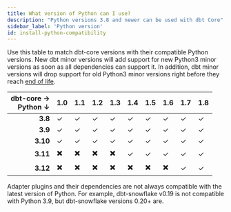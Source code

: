 ```yaml
---
title: What version of Python can I use?
description: "Python versions 3.8 and newer can be used with dbt Core"
sidebar_label: 'Python version'
id: install-python-compatibility
---
```


Use this table to match dbt-core versions with their compatible Python versions. New dbt minor versions will add support for new Python3 minor versions as soon as all dependencies can support it. In addition, dbt minor versions will drop support for old Python3 minor versions right before they reach [end of life](https://endoflife.date/python).

| dbt-core → <br/> Python ↓ | 1.0 | 1.1 | 1.2 | 1.3 | 1.4 | 1.5 | 1.6 | 1.7 | 1.8 |
|---------------------------:|-----|-----|-----|-----|-----|-----|-----|-----|-----|
| **3.8**                   | ✓   | ✓   | ✓   | ✓   | ✓   | ✓   | ✓   | ✓   | ✓   |
| **3.9**                   | ✓   | ✓   | ✓   | ✓   | ✓   | ✓   | ✓   | ✓   | ✓   |
| **3.10**                  | ✓   | ✓   | ✓   | ✓   | ✓   | ✓   | ✓   | ✓   | ✓   |
| **3.11**                  | ✖️   | ✖️   | ✖️   | ✖️   | ✓   | ✓   | ✓   | ✓   | ✓   |
| **3.12**                  | ✖️   | ✖️   | ✖️   | ✖️   | ✖️   | ✖️   | ✖️   | ✓   | ✓   |

Adapter plugins and their dependencies are not always compatible with the latest version of Python. For example, dbt-snowflake v0.19 is not compatible with Python 3.9, but dbt-snowflake versions 0.20+ are.
